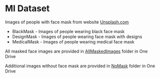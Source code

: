 # MI Dataset

Images of people with face mask from website [Unsplash.com](https://unsplash.com)

- BlackMask - Images of people wearing black face mask
- DesignMask - Images of people wearing face mask with designs
- MedicalMask - Images of people wearing medical face mask

All masked face images are provided in [AllMaskedImages](https://uhdowntown-my.sharepoint.com/:f:/g/personal/radillaa2_gator_uhd_edu/Eu8asHu6pMlDhVZXcTppM90BPWDIgSKVqA-xL9PS-0S_mg?e=UfswMY) folder in One Drive

Additional images without face mask are provided in [NoMask](https://uhdowntown-my.sharepoint.com/:f:/g/personal/radillaa2_gator_uhd_edu/Eu8asHu6pMlDhVZXcTppM90BPWDIgSKVqA-xL9PS-0S_mg?e=UfswMY) folder in One Drive

